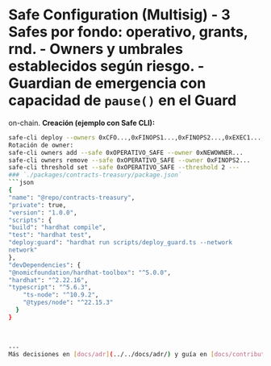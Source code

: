 # Safe Configuration (Multisig) - 3 Safes por fondo: operativo, grants, rnd. - Owners y umbrales establecidos según riesgo. - Guardian de emergencia con capacidad de `pause()` en el Guard 
on-chain. 
**Creación (ejemplo con Safe CLI):** 
```bash 
safe-cli deploy --owners 0xCFO...,0xFINOPS1...,0xFINOPS2...,0xEXEC1... --threshold 2 --salt-nonce 101 
Rotación de owner: 
safe-cli owners add --safe 0xOPERATIVO_SAFE --owner 0xNEWOWNER... 
safe-cli owners remove --safe 0xOPERATIVO_SAFE --owner 0xFINOPS2... 
safe-cli threshold set --safe 0xOPERATIVO_SAFE --threshold 2 --- 
### `./packages/contracts-treasury/package.json` 
```json 
{ 
"name": "@repo/contracts-treasury", 
"private": true, 
"version": "1.0.0", 
"scripts": { 
"build": "hardhat compile", 
"test": "hardhat test", 
"deploy:guard": "hardhat run scripts/deploy_guard.ts --network 
network" 
}, 
"devDependencies": { 
"@nomicfoundation/hardhat-toolbox": "^5.0.0", 
"hardhat": "^2.22.16", 
"typescript": "^5.6.3", 
    "ts-node": "^10.9.2", 
    "@types/node": "^22.15.3" 
  } 
} 
 
 

---
Más decisiones en [docs/adr](../../docs/adr/) y guía en [docs/contributing.md](../../docs/contributing.md).
